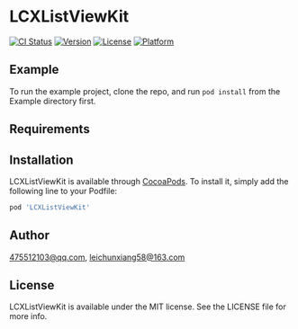 # LCXListViewKit

[![CI Status](https://img.shields.io/travis/475512103@qq.com/LCXListViewKit.svg?style=flat)](https://travis-ci.org/475512103@qq.com/LCXListViewKit)
[![Version](https://img.shields.io/cocoapods/v/LCXListViewKit.svg?style=flat)](https://cocoapods.org/pods/LCXListViewKit)
[![License](https://img.shields.io/cocoapods/l/LCXListViewKit.svg?style=flat)](https://cocoapods.org/pods/LCXListViewKit)
[![Platform](https://img.shields.io/cocoapods/p/LCXListViewKit.svg?style=flat)](https://cocoapods.org/pods/LCXListViewKit)

## Example

To run the example project, clone the repo, and run `pod install` from the Example directory first.

## Requirements

## Installation

LCXListViewKit is available through [CocoaPods](https://cocoapods.org). To install
it, simply add the following line to your Podfile:

```ruby
pod 'LCXListViewKit'
```

## Author

475512103@qq.com, leichunxiang58@163.com

## License

LCXListViewKit is available under the MIT license. See the LICENSE file for more info.
